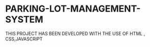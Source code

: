 # PARKING-LOT-MANAGEMENT-SYSTEM
 THIS PROJECT HAS BEEN DEVELOPED WITH THE  USE OF HTML , CSS,JAVASCRIPT
